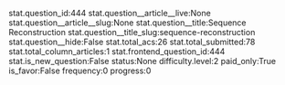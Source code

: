 stat.question_id:444
stat.question__article__live:None
stat.question__article__slug:None
stat.question__title:Sequence Reconstruction
stat.question__title_slug:sequence-reconstruction
stat.question__hide:False
stat.total_acs:26
stat.total_submitted:78
stat.total_column_articles:1
stat.frontend_question_id:444
stat.is_new_question:False
status:None
difficulty.level:2
paid_only:True
is_favor:False
frequency:0
progress:0
